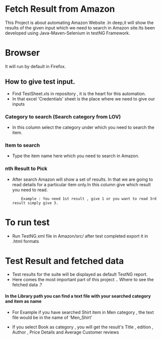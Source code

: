 # Fetch Result from Amazon

This Project is about automating Amazon Website .In deep,it will show the results of the given input which we need to search in Amazon site.Its been developed using Java-Maven-Selenium in testNG Framework.

# Browser 

It will run by default in Firefox.

## How to give test input. 

* Find TestSheet.xls in repository , it is the heart for this automation.
* In that excel 'Credentials' sheet is the place where we need to give our inputs

### Category to search (Search category from LOV)
*   In this column select the category under which you need to search the item.

### Item to search 
*   Type the item name here which you need to search in Amazon.
                  
### nth Result to Pick

*   After search Amazon will show a set of results. In that we are going to read details
    for a particular item only.In this column give which result you need to read.
    
            Example : You need 1st result , give 1 or you want to read 3rd result simply give 3.
            
 # To run test 
 
 * Run TestNG.xml file in Amazon/src/ after test completed export it in .html formats

 
 # Test Result and fetched data
 
 * Test results for the suite will be displayed as default TestNG report.
 * Here comes the most important part of this project .. Where to see the fetched data .?
 
 #### In the Library path you can find a text file with your searched category and item as name 
     
 * For Example if you have searched Shirt item in Men category , the text file 
   would be in the name of 'Men_Shirt'
    
 * If you select Book as category , you will get the result's Title , edition , Author , 
   Price Details and Average Customer reviews
